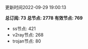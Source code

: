 更新时间2022-09-29 19:00:13

**总订阅: 73**
**总节点: 2778**
**有效节点: 769**
- ss节点: 421
- v2ray节点: 268
- trojan节点: 80
